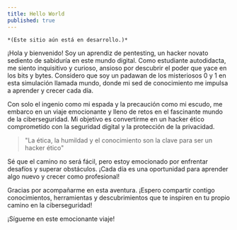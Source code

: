 ```yaml
---
title: Hello World
published: true
---
```


```
*(Este sitio aún está en desarrollo.)*
```

¡Hola y bienvenido! Soy un aprendiz de pentesting, un hacker novato sediento de sabiduría en este mundo digital. Como estudiante autodidacta, me siento inquisitivo y curioso, ansioso por descubrir el poder que yace en los bits y bytes. Considero que soy un padawan de los misteriosos 0 y 1 en esta simulación llamada mundo, donde mi sed de conocimiento me impulsa a aprender y crecer cada día.

Con solo el ingenio como mi espada y la precaución como mi escudo, me embarco en un viaje emocionante y lleno de retos en el fascinante mundo de la ciberseguridad. Mi objetivo es convertirme en un hacker ético comprometido con la seguridad digital y la protección de la privacidad.

> "La ética, la humildad y el conocimiento son la clave para ser un hacker ético"

Sé que el camino no será fácil, pero estoy emocionado por enfrentar desafíos y superar obstáculos. ¡Cada día es una oportunidad para aprender algo nuevo y crecer como profesional!

Gracias por acompañarme en esta aventura. ¡Espero compartir contigo conocimientos, herramientas y descubrimientos que te inspiren en tu propio camino en la ciberseguridad!

¡Sígueme en este emocionante viaje!